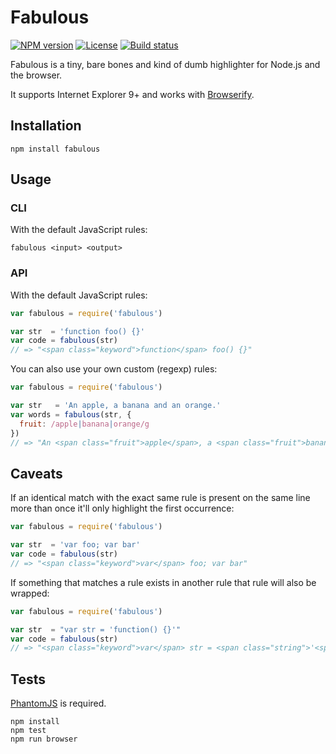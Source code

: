 # Fabulous

[![NPM version][npm-img]][npm-url]
[![License][license-img]][license-url]
[![Build status][travis-img]][travis-url]

Fabulous is a tiny, bare bones and kind of dumb highlighter for Node.js and the
browser.

It supports Internet Explorer 9+ and works with
[Browserify](http://browserify.org/).

## Installation

~~~ text
npm install fabulous
~~~

## Usage

### CLI

With the default JavaScript rules:

~~~
fabulous <input> <output>
~~~

### API

With the default JavaScript rules:

~~~ javascript
var fabulous = require('fabulous')

var str  = 'function foo() {}'
var code = fabulous(str)
// => "<span class="keyword">function</span> foo() {}"
~~~

You can also use your own custom (regexp) rules:

~~~ javascript
var fabulous = require('fabulous')

var str   = 'An apple, a banana and an orange.'
var words = fabulous(str, {
  fruit: /apple|banana|orange/g
})
// => "An <span class="fruit">apple</span>, a <span class="fruit">banana</span> and an <span class="fruit">orange</span>."
~~~

## Caveats

If an identical match with the exact same rule is present on the same line more
than once it'll only highlight the first occurrence:

~~~ javascript
var fabulous = require('fabulous')

var str  = 'var foo; var bar'
var code = fabulous(str)
// => "<span class="keyword">var</span> foo; var bar"
~~~

If something that matches a rule exists in another rule that rule will also be
wrapped:

~~~ javascript
var fabulous = require('fabulous')

var str  = "var str = 'function() {}'"
var code = fabulous(str)
// => "<span class="keyword">var</span> str = <span class="string">'<span class="keyword">function</span>() {}'</span>"
~~~

## Tests

[PhantomJS](http://phantomjs.org/) is required.

~~~ text
npm install
npm test
npm run browser
~~~

[npm-img]: https://img.shields.io/npm/v/fabulous.svg?style=flat-square
[npm-url]: https://npmjs.org/package/fabulous
[license-img]: http://img.shields.io/npm/l/fabulous.svg?style=flat-square
[license-url]: LICENSE
[travis-img]: https://img.shields.io/travis/gummesson/fabulous.svg?style=flat-square
[travis-url]: https://travis-ci.org/gummesson/fabulous
